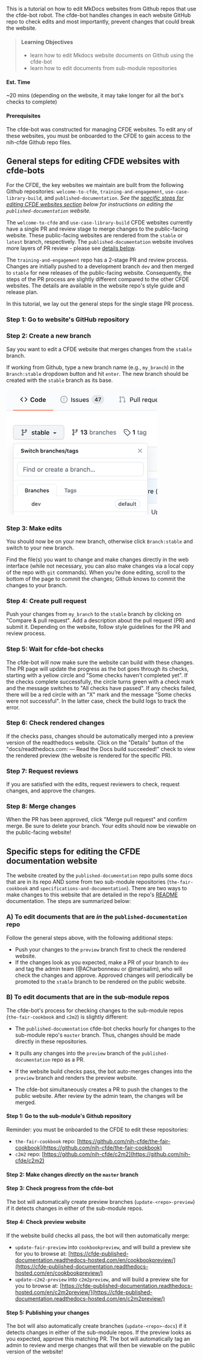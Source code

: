 This is a tutorial on how to edit MkDocs websites from Github repos that use the cfde-bot robot. The cfde-bot handles changes in each website GitHub repo to check  edits and most importantly, prevent changes that could break the website.

> #### Learning Objectives
> - learn how to edit Mkdocs website documents on Github using the cfde-bot
> - learn how to edit documents from sub-module repositories

#### Est. Time

~20 mins (depending on the website, it may take longer for all the bot's checks to complete)

#### Prerequisites

The cfde-bot was constructed for managing CFDE websites. To edit any of these websites, you must be onboarded to the CFDE to gain access to the nih-cfde Github repo files.

## General steps for editing CFDE websites with cfde-bots

For the CFDE, the key websites we maintain are built from the following Github repositories: `welcome-to-cfde`, `training-and-engagement`, `use-case-library-build`, and `published-documentation`. *See the [specific steps for editing CFDE websites section](#user-content-specific-steps-for-editing-the-cfde-documentation-website) below for instructions on editing the `published-documentation` website.*

The `welcome-to-cfde` and `use-case-library-build` CFDE websites currently have a single PR and review stage to merge changes to the public-facing website. These public-facing websites are rendered from the `stable` or `latest` branch, respectively. The `published-documentation` website involves more layers of PR review - please see [details below](#published-docs).

The `training-and-engagement` repo has a 2-stage PR and review process. Changes are initially pushed to a development branch `dev` and then merged to `stable` for new releases of the public-facing website. Consequently, the steps of the PR process are slightly different compared to the other CFDE websites. The details are available in the website repo's style guide and release plan.

In this tutorial, we lay out the general steps for the single stage PR process.

### Step 1: Go to website's GitHub repository

### Step 2: Create a new branch

Say you want to edit a CFDE website that merges changes from the `stable` branch.

If working from Github, type a new branch name (e.g., `my_branch`) in the `Branch:stable` dropdown button and hit `enter`. The new branch should be created with the `stable` branch as its base.

![create new github branch](https://github.com/nih-cfde/public-website-content/blob/master/resources/internal-training/images-cfdebot/github-branch-stable.png)

### Step 3: Make edits

You should now be on your new branch, otherwise click `Branch:stable` and switch to your new branch.

Find the file(s) you want to change and make changes directly in the web interface (while not necessary, you can also make changes via a local copy of the repo with `git` commands). When you’re done editing, scroll to the bottom of the page to commit the changes; Github knows to commit the changes to your branch.

### Step 4: Create pull request

Push your changes from `my_branch` to the `stable` branch by clicking on "Compare & pull request". Add a description about the pull request (PR) and submit it. Depending on the website, follow style guidelines for the PR and review process.

### Step 5: Wait for cfde-bot checks

The cfde-bot will now make sure the website can build with these changes. The PR page will update the progress as the bot goes through its checks, starting with a yellow circle and "Some checks haven't completed yet". If the checks complete successfully, the circle turns green with a check mark and the message switches to "All checks have passed". If any checks failed, there will be a red circle with an "X" mark and the message "Some checks were not successful". In the latter case, check the build logs to track the error.

### Step 6: Check rendered changes

If the checks pass, changes should be automatically merged into a preview version of the readthedocs website. Click on the "Details" button of the "docs/readthedocs.com:<Github repo> — Read the Docs build succeeded!" check to view the rendered preview (the website is rendered for the specific PR).

### Step 7: Request reviews

If you are satisfied with the edits, request reviewers to check, request changes, and approve the changes.

### Step 8: Merge changes

When the PR has been approved, click "Merge pull request" and confirm merge. Be sure to delete your branch. Your edits should now be viewable on the public-facing website!

## Specific steps for editing the CFDE documentation website

The website created by the `published-documentation` repo pulls some docs that are in its repo AND some from two sub-module repositories (`the-fair-cookbook` and `specifications-and-documentation`). There are two ways to make changes to this website that are detailed in the repo's [README](https://github.com/nih-cfde/published-documentation/blob/dev/README.md) documentation. The steps are summarized below:

### A) **To edit documents that are *in* the `published-documentation` repo**

Follow the general steps above, with the following additional steps:

- Push your changes to the `preview` branch first to check the rendered website.
- If the changes look as you expected, make a PR of your branch to `dev` and tag the admin team (@ACharbonneau or @marisalim), who will check the changes and approve. Approved changes will periodically be promoted to the `stable` branch to be rendered on the public website.

### B) **To edit documents that are in the sub-module repos**

The cfde-bot's process for checking changes to the sub-module repos (`the-fair-cookbook` and `c2m2`) is slightly different:

- The `published-documentation` cfde-bot checks hourly for changes to the sub-module repo's `master` branch. Thus, changes should be made directly in these repositories.

- It pulls any changes into the `preview` branch of the `published-documentation` repo as a PR.

- If the website build checks pass, the bot auto-merges changes into the `preview` branch and renders the preview website.

- The cfde-bot simultaneously creates a PR to push the changes to the public website. After review by the admin team, the changes will be merged.

#### Step 1: Go to the sub-module's Github repository

Reminder: you must be onboarded to the CFDE to edit these repositories:

- `the-fair-cookbook` repo: [https://github.com/nih-cfde/the-fair-cookbook](https://github.com/nih-cfde/the-fair-cookbook)
- `c2m2` repo: [https://github.com/nih-cfde/c2m2](https://github.com/nih-cfde/c2m2)

#### Step 2: Make changes *directly* on the `master` branch

#### Step 3: Check progress from the cfde-bot

The bot will automatically create preview branches (`update-<repo>-preview`) if it detects changes in either of the sub-module repos.

#### Step 4: Check preview website

If the website build checks all pass, the bot will then automatically merge:

- `update-fair-preview` into `cookbookpreview`, and will build a preview site for you to browse at: [https://cfde-published-documentation.readthedocs-hosted.com/en/cookbookpreview/](https://cfde-published-documentation.readthedocs-hosted.com/en/cookbookpreview/)
- `update-c2m2-preview` into `c2m2preview`, and will build a preview site for you to browse at: [https://cfde-published-documentation.readthedocs-hosted.com/en/c2m2preview/](https://cfde-published-documentation.readthedocs-hosted.com/en/c2m2preview/)

#### Step 5: Publishing your changes

The bot will also automatically create branches (`update-<repo>-docs`) if it detects changes in either of the sub-module repos. If the preview looks as you expected, approve this matching PR. The bot will automatically tag an admin to review and merge changes that will then be viewable on the public version of the website!
